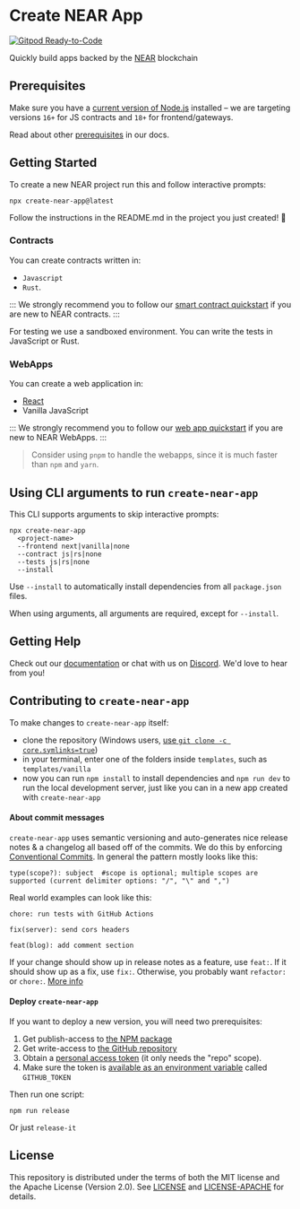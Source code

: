 # Create NEAR App

[![Gitpod Ready-to-Code](https://img.shields.io/badge/Gitpod-Ready--to--Code-blue?logo=gitpod)](https://gitpod.io/#https://github.com/nearprotocol/create-near-app) 

Quickly build apps backed by the [NEAR](https://near.org) blockchain


## Prerequisites

Make sure you have a [current version of Node.js](https://nodejs.org/en/about/releases/) installed – we are targeting versions `16+` for JS contracts and `18+` for frontend/gateways.

Read about other [prerequisites](https://docs.near.org/develop/prerequisites) in our docs.

## Getting Started

To create a new NEAR project run this and follow interactive prompts:

    npx create-near-app@latest

Follow the instructions in the README.md in the project you just created! 🚀


### Contracts
You can create contracts written in:
- `Javascript`
- `Rust`.

:::
We strongly recommend you to follow our [smart contract quickstart](https://docs.near.org/develop/contracts/welcome) if you are new to NEAR contracts.
:::

For testing we use a sandboxed environment. You can write the tests in JavaScript or Rust.

### WebApps

You can create a web application in:

- [React](https://reactjs.org/)
- Vanilla JavaScript

:::
We strongly recommend you to follow our [web app quickstart](https://docs.near.org/develop/integrate/welcome) if you are new to NEAR WebApps.
:::

> Consider using `pnpm` to handle the webapps, since it is much faster than `npm` and `yarn`.

## Using CLI arguments to run `create-near-app`

This CLI supports arguments to skip interactive prompts:

```shell
npx create-near-app
  <project-name>
  --frontend next|vanilla|none
  --contract js|rs|none
  --tests js|rs|none
  --install
```

Use `--install` to automatically install dependencies from all `package.json` files.

When using arguments, all arguments are required, except for `--install`.

## Getting Help

Check out our [documentation](https://docs.near.org) or chat with us on [Discord](http://near.chat). We'd love to hear from you!


## Contributing to `create-near-app`

To make changes to `create-near-app` itself:

* clone the repository (Windows users, [use `git clone -c core.symlinks=true`](https://stackoverflow.com/a/42137273/249801))
* in your terminal, enter one of the folders inside `templates`, such as `templates/vanilla`
* now you can run `npm install` to install dependencies and `npm run dev` to run the local development server, just like you can in a new app created with `create-near-app`


#### About commit messages

`create-near-app` uses semantic versioning and auto-generates nice release notes & a changelog all based off of the commits. We do this by enforcing [Conventional Commits](https://www.conventionalcommits.org/en/v1.0.0/). In general the pattern mostly looks like this:

    type(scope?): subject  #scope is optional; multiple scopes are supported (current delimiter options: "/", "\" and ",")

Real world examples can look like this:

    chore: run tests with GitHub Actions

    fix(server): send cors headers

    feat(blog): add comment section

If your change should show up in release notes as a feature, use `feat:`. If it should show up as a fix, use `fix:`. Otherwise, you probably want `refactor:` or `chore:`. [More info](https://github.com/conventional-changelog/commitlint/#what-is-commitlint)


#### Deploy `create-near-app`

If you want to deploy a new version, you will need two prerequisites:

1. Get publish-access to [the NPM package](https://www.npmjs.com/package/near-api-js)
2. Get write-access to [the GitHub repository](https://github.com/near/near-api-js)
3. Obtain a [personal access token](https://gitlab.com/profile/personal_access_tokens) (it only needs the "repo" scope).
4. Make sure the token is [available as an environment variable](https://github.com/release-it/release-it/blob/master/docs/environment-variables.md) called `GITHUB_TOKEN`

Then run one script:

    npm run release

Or just `release-it`


## License

This repository is distributed under the terms of both the MIT license and the Apache License (Version 2.0).
See [LICENSE](LICENSE) and [LICENSE-APACHE](LICENSE-APACHE) for details.
